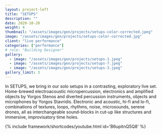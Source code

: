 ```yaml
---
layout: project-left
title: "SETUPS"
description: ""
date: 2020-10-20
weight: 4
thumbnail: "/assets/images/gen/projects/setups-color-corrected.jpeg"
image: "/assets/images/gen/projects/setups-color-corrected.jpg"
client: "live performance"
categories: ["performance"]
# role: "Building Designer"
gallery:
  - image: "/assets/images/gen/projects/setups-1.jpeg"
  - image: "/assets/images/gen/projects/setups-7.jpeg"
  - image: "/assets/images/gen/projects/setups-3.jpeg"
gallery_limit: 3
---
```


In SETUPS, we bring in our solo setups in a contrasting, exploratory live set. Home-brewed electroacoustic micropercussion, electronics and amplified objects by Yorgos Stenos and 
diverted percussion instruments, objects and microphones by Yorgos Stavridis. Electronic and acoustic, hi-fi and lo-fi, combinations of textures, loops, rhythms, noise, microsounds, serene drones, all as interchangeable sound-blocks in cut-up like structures and immersive, improvisatory time holes.

{% include framework/shortcodes/youtube.html id='B6upitnQ5Q8' %}